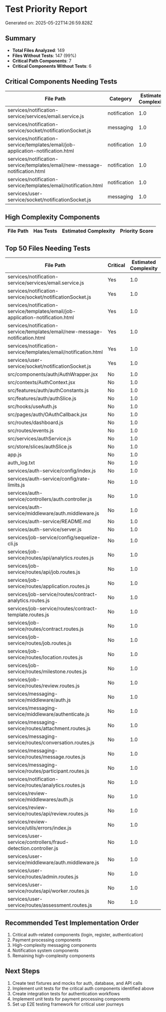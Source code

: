 # Test Priority Report
Generated on: 2025-05-22T14:26:59.828Z

## Summary

- **Total Files Analyzed**: 149
- **Files Without Tests**: 147 (99%)
- **Critical Path Components**: 7
- **Critical Components Without Tests**: 6

## Critical Components Needing Tests

| File Path | Category | Estimated Complexity | Priority Score |
|-----------|----------|---------------------|---------------|
| services/notification-service/services/email.service.js | notification | 1.0 | 12 |
| services/notification-service/socket/notificationSocket.js | messaging | 1.0 | 12 |
| services/notification-service/templates/email/job-application-notification.html | notification | 1.0 | 12 |
| services/notification-service/templates/email/new-message-notification.html | notification | 1.0 | 12 |
| services/notification-service/templates/email/notification.html | notification | 1.0 | 12 |
| services/user-service/socket/notificationSocket.js | messaging | 1.0 | 12 |

## High Complexity Components

| File Path | Has Tests | Estimated Complexity | Priority Score |
|-----------|----------|---------------------|---------------|

## Top 50 Files Needing Tests

| File Path | Critical | Estimated Complexity | Priority Score |
|-----------|----------|---------------------|---------------|
| services/notification-service/services/email.service.js | Yes | 1.0 | 12 |
| services/notification-service/socket/notificationSocket.js | Yes | 1.0 | 12 |
| services/notification-service/templates/email/job-application-notification.html | Yes | 1.0 | 12 |
| services/notification-service/templates/email/new-message-notification.html | Yes | 1.0 | 12 |
| services/notification-service/templates/email/notification.html | Yes | 1.0 | 12 |
| services/user-service/socket/notificationSocket.js | Yes | 1.0 | 12 |
| src/components/auth/AuthWrapper.jsx | No | 1.0 | 2 |
| src/contexts/AuthContext.jsx | No | 1.0 | 2 |
| src/features/auth/authConstants.js | No | 1.0 | 2 |
| src/features/auth/authSlice.js | No | 1.0 | 2 |
| src/hooks/useAuth.js | No | 1.0 | 2 |
| src/pages/auth/OAuthCallback.jsx | No | 1.0 | 2 |
| src/routes/dashboard.js | No | 1.0 | 2 |
| src/routes/events.js | No | 1.0 | 2 |
| src/services/authService.js | No | 1.0 | 2 |
| src/store/slices/authSlice.js | No | 1.0 | 2 |
| app.js | No | 1.0 | 2 |
| auth_log.txt | No | 1.0 | 2 |
| services/auth-service/config/index.js | No | 1.0 | 2 |
| services/auth-service/config/rate-limits.js | No | 1.0 | 2 |
| services/auth-service/controllers/auth.controller.js | No | 1.0 | 2 |
| services/auth-service/middleware/auth.middleware.js | No | 1.0 | 2 |
| services/auth-service/README.md | No | 1.0 | 2 |
| services/auth-service/server.js | No | 1.0 | 2 |
| services/job-service/config/sequelize-cli.js | No | 1.0 | 2 |
| services/job-service/routes/api/analytics.routes.js | No | 1.0 | 2 |
| services/job-service/routes/api/job.routes.js | No | 1.0 | 2 |
| services/job-service/routes/application.routes.js | No | 1.0 | 2 |
| services/job-service/routes/contract-analytics.routes.js | No | 1.0 | 2 |
| services/job-service/routes/contract-template.routes.js | No | 1.0 | 2 |
| services/job-service/routes/contract.routes.js | No | 1.0 | 2 |
| services/job-service/routes/job.routes.js | No | 1.0 | 2 |
| services/job-service/routes/location.routes.js | No | 1.0 | 2 |
| services/job-service/routes/milestone.routes.js | No | 1.0 | 2 |
| services/job-service/routes/review.routes.js | No | 1.0 | 2 |
| services/messaging-service/middleware/auth.js | No | 1.0 | 2 |
| services/messaging-service/middleware/authenticate.js | No | 1.0 | 2 |
| services/messaging-service/routes/attachment.routes.js | No | 1.0 | 2 |
| services/messaging-service/routes/conversation.routes.js | No | 1.0 | 2 |
| services/messaging-service/routes/message.routes.js | No | 1.0 | 2 |
| services/messaging-service/routes/participant.routes.js | No | 1.0 | 2 |
| services/notification-service/routes/analytics.routes.js | No | 1.0 | 2 |
| services/review-service/middlewares/auth.js | No | 1.0 | 2 |
| services/review-service/routes/api/review.routes.js | No | 1.0 | 2 |
| services/review-service/utils/errors/index.js | No | 1.0 | 2 |
| services/user-service/controllers/fraud-detection.controller.js | No | 1.0 | 2 |
| services/user-service/middleware/auth.middleware.js | No | 1.0 | 2 |
| services/user-service/routes/admin.routes.js | No | 1.0 | 2 |
| services/user-service/routes/api/worker.routes.js | No | 1.0 | 2 |
| services/user-service/routes/assessment.routes.js | No | 1.0 | 2 |

## Recommended Test Implementation Order

1. Critical auth-related components (login, register, authentication)
2. Payment processing components
3. High-complexity messaging components
4. Notification system components
5. Remaining high-complexity components

## Next Steps

1. Create test fixtures and mocks for auth, database, and API calls
2. Implement unit tests for the critical auth components identified above
3. Create integration tests for authentication workflows
4. Implement unit tests for payment processing components
5. Set up E2E testing framework for critical user journeys
